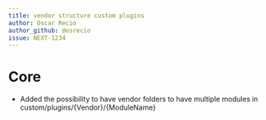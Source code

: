 ```yaml
---
title: vendor structure custom plugins
author: Oscar Recio
author_github: @osrecio
issue: NEXT-1234
---
```

# Core
*  Added the possibility to have vendor folders to have multiple modules in custom/plugins/{Vendor}/{ModuleName}
